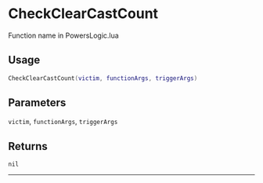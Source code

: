# CheckClearCastCount
Function name in PowersLogic.lua
## Usage
```lua
CheckClearCastCount(victim, functionArgs, triggerArgs)
```
## Parameters
`victim`, `functionArgs`, `triggerArgs`
## Returns
`nil`

---